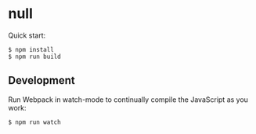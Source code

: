 # null

Quick start:

```
$ npm install
$ npm run build
````

## Development

Run Webpack in watch-mode to continually compile the JavaScript as you work:

```
$ npm run watch
```
